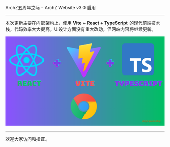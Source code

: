 
ArchZ五周年之际 - ArchZ Website v3.0 启用

---

本次更新主要在内部架构上，使用 **Vite + React + TypeScript** 的现代前端技术栈，代码效率大大提高。UI设计方面没有重大改动，但网站内容将继续更新。

![image](images/image.png)

---

欢迎大家访问和指正。

